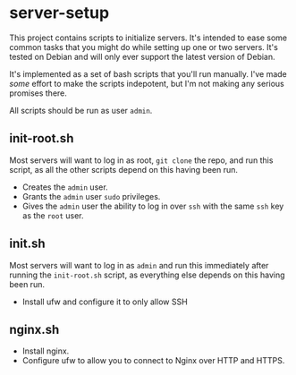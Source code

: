 # server-setup

This project contains scripts to initialize servers. It's intended to ease some
common tasks that you might do while setting up one or two servers. It's tested
on Debian and will only ever support the latest version of Debian.

It's implemented as a set of bash scripts that you'll run manually. I've made
*some* effort to make the scripts indepotent, but I'm not making any serious
promises there.

All scripts should be run as user `admin`.

## init-root.sh
Most servers will want to log in as root, `git clone` the repo, and run
this script, as all the other scripts depend on this having been run.

* Creates the `admin` user.
* Grants the `admin` user `sudo` privileges.
* Gives the `admin` user the ability to log in over `ssh` with the same `ssh`
  key as the `root` user.

## init.sh
Most servers will want to log in as `admin` and run this immediately after
running the `init-root.sh` script, as everything else depends on this having
been run.

* Install ufw and configure it to only allow SSH

## nginx.sh
* Install nginx.
* Configure ufw to allow you to connect to Nginx over HTTP and HTTPS.

